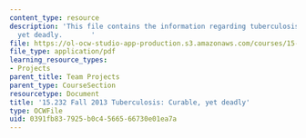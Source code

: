 ```yaml
---
content_type: resource
description: 'This file contains the information regarding tuberculosis: curable,
  yet deadly.       '
file: https://ol-ocw-studio-app-production.s3.amazonaws.com/courses/15-232-business-model-innovation-global-health-in-frontier-markets-fall-2013/0391fb837925b0c4566566730e01ea7a_MIT15_232F13_a1_tb_04.pdf
file_type: application/pdf
learning_resource_types:
- Projects
parent_title: Team Projects
parent_type: CourseSection
resourcetype: Document
title: '15.232 Fall 2013 Tuberculosis: Curable, yet deadly'
type: OCWFile
uid: 0391fb83-7925-b0c4-5665-66730e01ea7a
---
```

